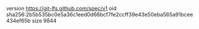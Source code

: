 version https://git-lfs.github.com/spec/v1
oid sha256:2b5b535bc0e5a36c1eed0d66bcf7fe2ccff39e43e50eba565a91bcee434ef65b
size 9844
